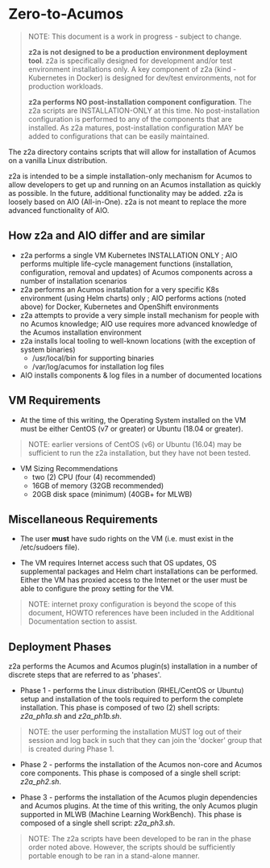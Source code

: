 # Zero-to-Acumos

> NOTE: This document is a work in progress - subject to change.
>
> **z2a is not designed to be a production environment deployment tool**.  z2a is specifically designed for development and/or test environment installations only.  A key component of z2a (kind -  Kubernetes in Docker) is designed for dev/test environments, not for production workloads.
>
> **z2a performs NO post-installation component configuration**.  The z2a scripts are INSTALLATION-ONLY at this time.  No post-installation configuration is performed to any of the components that are installed. As z2a matures, post-installation configuration MAY be added to configurations that can be easily maintained.

The z2a directory contains scripts that will allow for installation of Acumos on a vanilla Linux distribution.

z2a is intended to be a simple installation-only mechanism for Acumos to allow developers to get up and running on an Acumos installation as quickly as possible.  In the future, additional functionality may be added. z2a is loosely based on AIO (All-in-One). z2a is not meant to replace the more advanced functionality of AIO.

## How z2a and AIO differ and are similar

* z2a performs a single VM Kubernetes INSTALLATION ONLY ; AIO performs multiple life-cycle management functions (installation, configuration, removal and updates) of Acumos components across a number of installation scenarios
* z2a performs an Acumos installation for a very specific K8s environment (using Helm charts) only ; AIO performs actions (noted above) for Docker, Kubernetes and OpenShift environments
* z2a attempts to provide a very simple install mechanism for people with no Acumos knowledge; AIO use requires more advanced knowledge of the Acumos installation environment
* z2a installs local tooling to well-known locations (with the exception of system binaries)
  * /usr/local/bin for supporting binaries
  * /var/log/acumos for installation log files
* AIO installs components & log files in a number of documented locations

## VM Requirements

* At the time of this writing, the Operating System installed on the VM must be either CentOS (v7 or greater) or Ubuntu (18.04 or greater).

> NOTE: earlier versions of CentOS (v6) or Ubuntu (16.04) may be sufficient to run the z2a installation, but they have not been tested.

* VM Sizing Recommendations
  * two (2) CPU (four (4) recommended)
  * 16GB of memory (32GB recommended)
  * 20GB disk space (minimum) (40GB+ for MLWB)

## Miscellaneous Requirements

* The user **must** have sudo rights on the VM (i.e. must exist in the /etc/sudoers file).

* The VM requires Internet access such that OS updates, OS supplemental packages and Helm chart installations can be performed. Either the VM has proxied access to the Internet or the user must be able to configure the proxy setting for the VM.

> NOTE: internet proxy configuration is beyond the scope of this document, HOWTO references have been included in the Additional Documentation section to assist.

## Deployment Phases

z2a performs the Acumos and Acumos plugin(s) installation in a number of discrete steps that are referred to as 'phases'.

* Phase 1 - performs the Linux distribution (RHEL/CentOS or Ubuntu) setup and installation of the tools required to perform the complete installation.  This phase is composed of two (2) shell scripts: *z2a_ph1a.sh* and *z2a_ph1b.sh*.

>NOTE: the user performing the installation MUST log out of their session and log back in such that they can join the 'docker' group that is created during Phase 1.

* Phase 2 - performs the installation of the Acumos non-core and Acumos core components. This phase is composed of a single shell script: *z2a_ph2.sh*.

* Phase 3 - performs the installation of the Acumos plugin dependencies and Acumos plugins.  At the time of this writing, the only Acumos plugin supported in MLWB (Machine Learning WorkBench). This phase is composed of a single shell script: *z2a_ph3.sh*.

> NOTE: The z2a scripts have been developed to be ran in the phase order noted above.  However, the scripts should be sufficiently portable enough to be ran in a stand-alone manner.
